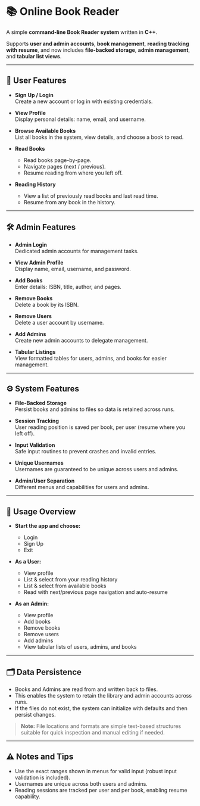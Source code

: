 # 📚 Online Book Reader

A simple **command-line Book Reader system** written in **C++**.  

Supports **user and admin accounts**, **book management**, **reading tracking with resume**, and now includes **file-backed storage**, **admin management**, and **tabular list views**.

---

## 👤 User Features

- **Sign Up / Login**  
  Create a new account or log in with existing credentials.

- **View Profile**  
  Display personal details: name, email, and username.

- **Browse Available Books**  
  List all books in the system, view details, and choose a book to read.

- **Read Books**  
  - Read books page-by-page.  
  - Navigate pages (next / previous).  
  - Resume reading from where you left off.

- **Reading History**  
  - View a list of previously read books and last read time.  
  - Resume from any book in the history.

---

## 🛠️ Admin Features

- **Admin Login**  
  Dedicated admin accounts for management tasks.

- **View Admin Profile**  
  Display name, email, username, and password.

- **Add Books**  
  Enter details: ISBN, title, author, and pages.

- **Remove Books**  
  Delete a book by its ISBN.

- **Remove Users**  
  Delete a user account by username.

- **Add Admins**  
  Create new admin accounts to delegate management.

- **Tabular Listings**  
  View formatted tables for users, admins, and books for easier management.

---

## ⚙️ System Features

- **File-Backed Storage**  
  Persist books and admins to files so data is retained across runs.

- **Session Tracking**  
  User reading position is saved per book, per user (resume where you left off).

- **Input Validation**  
  Safe input routines to prevent crashes and invalid entries.

- **Unique Usernames**  
  Usernames are guaranteed to be unique across users and admins.

- **Admin/User Separation**  
  Different menus and capabilities for users and admins.
  
---

## 🧭 Usage Overview

- **Start the app and choose:**
  - Login  
  - Sign Up  
  - Exit  

- **As a User:**
  - View profile  
  - List & select from your reading history  
  - List & select from available books  
  - Read with next/previous page navigation and auto-resume  

- **As an Admin:**
  - View profile  
  - Add books  
  - Remove books  
  - Remove users  
  - Add admins  
  - View tabular lists of users, admins, and books  

---

## 🗂️ Data Persistence

- Books and Admins are read from and written back to files.  
- This enables the system to retain the library and admin accounts across runs.  
- If the files do not exist, the system can initialize with defaults and then persist changes.  

> **Note:** File locations and formats are simple text-based structures suitable for quick inspection and manual editing if needed.

---

## ⚠️ Notes and Tips

- Use the exact ranges shown in menus for valid input (robust input validation is included).  
- Usernames are unique across both users and admins.  
- Reading sessions are tracked per user and per book, enabling resume capability.  

